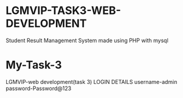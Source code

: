 # LGMVIP-TASK3-WEB-DEVELOPMENT
Student Result Management System made using PHP with mysql


# My-Task-3
LGMVIP-web development(task 3)
LOGIN DETAILS
username-admin
password-Password@123
